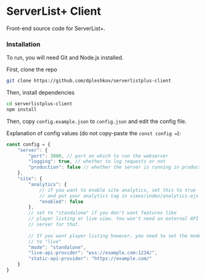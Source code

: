 # ServerList+ Client

Front-end source code for ServerList+.

### Installation

To run, you will need Git and Node.js installed.

First, clone the repo

```bash
git clone https://github.com/dpleshkov/serverlistplus-client
```

Then, install dependencies

```bash
cd serverlistplus-client
npm install
```

Then, copy `config.example.json` to `config.json` and edit the config
file.

Explanation of config values (do not copy-paste the `const config =`):

```js
const config = {
    "server": {
        "port": 3000, // port on which to run the webserver
        "logging": true, // whether to log requests or not
        "production": false // whether the server is running in production or not
    },
    "site": {
        "analytics": {
            // if you want to enable site analytics, set this to true
            // and put your analytics tag in views/index/analytics.ejs
            "enabled": false
        },
        // set to "standalone" if you don't want features like
        // player listing or live view. You won't need an external API
        // server for that. 
        
        // If you want player listing however, you need to set the mode 
        // to "live"
        "mode": "standalone",
        "live-api-provider": "wss://example.com:1234/",
        "static-api-provider": "https://example.com/"
    }
}
```